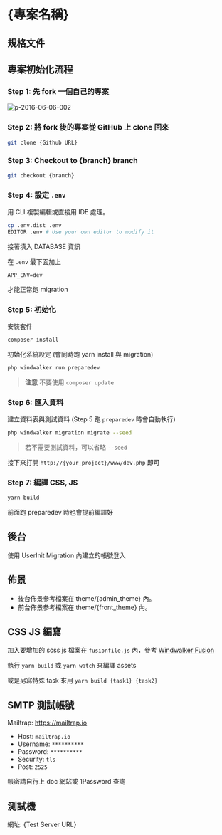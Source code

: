 # {專案名稱}

## 規格文件



## 專案初始化流程

### Step 1: 先 fork 一個自己的專案

![p-2016-06-06-002](https://cloud.githubusercontent.com/assets/1639206/15809412/3a984f0c-2bc3-11e6-815f-279e1346a9b7.jpg)

### Step 2: 將 fork 後的專案從 GitHub 上 clone 回來

```bash
git clone {Github URL}
```

### Step 3: Checkout to {branch} branch

```bash
git checkout {branch}
```

### Step 4: 設定 `.env`

用 CLI 複製編輯或直接用 IDE 處理。

```bash
cp .env.dist .env
EDITOR .env # Use your own editor to modify it
```

接著填入 DATABASE 資訊

在 `.env` 最下面加上

```
APP_ENV=dev
```

才能正常跑 migration

### Step 5: 初始化

安裝套件

``` bash
composer install
```

初始化系統設定 (會同時跑 yarn install 與 migration)

``` bash
php windwalker run preparedev
```

> **注意** 不要使用 `composer update`

### Step 6: 匯入資料

建立資料表與測試資料 (Step 5 跑 `preparedev` 時會自動執行)

```bash
php windwalker migration migrate --seed
```

> 若不需要測試資料，可以省略 `--seed`

接下來打開 `http://{your_project}/www/dev.php` 即可

### Step 7: 編譯 CSS, JS

```bash
yarn build
```

前面跑 preparedev 時也會提前編譯好

## 後台

使用 UserInit Migration 內建立的帳號登入

## 佈景

- 後台佈景參考檔案在 theme/{admin_theme} 內。
- 前台佈景參考檔案在 theme/{front_theme} 內。

## CSS JS 編寫

加入要增加的 scss js 檔案在 `fusionfile.js` 內，參考 [Windwalker Fusion](https://github.com/ventoviro/windwalker-fusion)

執行 `yarn build` 或 `yarn watch` 來編譯 assets

或是另寫特殊 task 來用 `yarn build {task1} {task2}`

## SMTP 測試帳號

Mailtrap: https://mailtrap.io

- Host: `mailtrap.io`
- Username: `**********`
- Password: `**********`
- Security: `tls`
- Post: `2525`

帳密請自行上 doc 網站或 1Password 查詢

## 測試機

網址: {Test Server URL}
